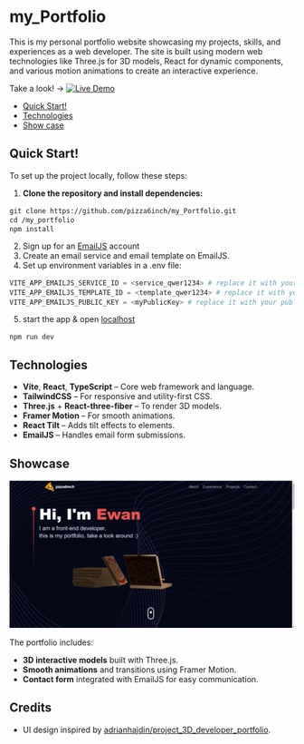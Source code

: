 # my_Portfolio

This is my personal portfolio website showcasing my projects, skills, and experiences as a web developer. The site is built using modern web technologies like Three.js for 3D models, React for dynamic components, and various motion animations to create an interactive experience.

Take a look! -> [![Live Demo](https://img.shields.io/badge/Live-Demo-blue)](https://my-portfolio-kappa-six-33.vercel.app/)

- [Quick Start!](#quick-start)
- [Technologies](#technologies)
- [Show case](#showcase)

## Quick Start!

To set up the project locally, follow these steps:

1. **Clone the repository and install dependencies:**

```
git clone https://github.com/pizza6inch/my_Portfolio.git
cd /my_portfolio
npm install
```

2. Sign up for an [EmailJS](https://www.emailjs.com/) account
3. Create an email service and email template on EmailJS.
4. Set up environment variables in a .env file:

```py
VITE_APP_EMAILJS_SERVICE_ID = <service_qwer1234> # replace it with your service ID
VITE_APP_EMAILJS_TEMPLATE_ID = <template_qwer1234> # replace it with your template ID
VITE_APP_EMAILJS_PUBLIC_KEY = <myPublicKey> # replace it with your public key
```

5. start the app & open [localhost](http://localhost:5173)

```
npm run dev
```

## Technologies

- **Vite**, **React**, **TypeScript** – Core web framework and language.
- **TailwindCSS** – For responsive and utility-first CSS.
- **Three.js** + **React-three-fiber** – To render 3D models.
- **Framer Motion** – For smooth animations.
- **React Tilt** – Adds tilt effects to elements.
- **EmailJS** – Handles email form submissions.

## Showcase

![img](src/assets/portfolio.png)

The portfolio includes:

- **3D interactive models** built with Three.js.
- **Smooth animations** and transitions using Framer Motion.
- **Contact form** integrated with EmailJS for easy communication.

## Credits

- UI design inspired by [adrianhajdin/project_3D_developer_portfolio](https://github.com/adrianhajdin/project_3D_developer_portfolio).
